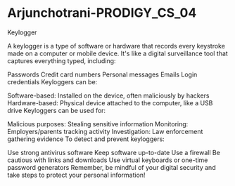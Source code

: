 # Arjunchotrani-PRODIGY_CS_04
Keylogger

A keylogger is a type of software or hardware that records every keystroke made on a computer or mobile device. It's like a digital surveillance tool that captures everything typed, including:

Passwords Credit card numbers Personal messages Emails Login credentials Keyloggers can be:

Software-based: Installed on the device, often maliciously by hackers Hardware-based: Physical device attached to the computer, like a USB drive Keyloggers can be used for:

Malicious purposes: Stealing sensitive information Monitoring: Employers/parents tracking activity Investigation: Law enforcement gathering evidence To detect and prevent keyloggers:

Use strong antivirus software Keep software up-to-date Use a firewall Be cautious with links and downloads Use virtual keyboards or one-time password generators Remember, be mindful of your digital security and take steps to protect your personal information!
